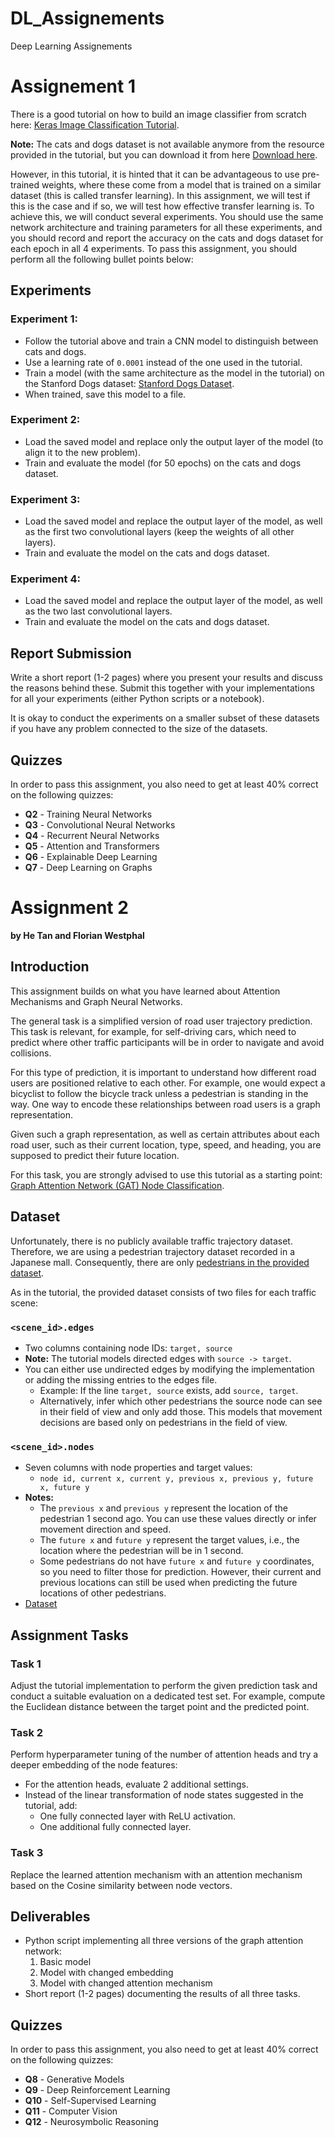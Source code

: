 # DL_Assignements
Deep Learning Assignements

# Assignement 1

There is a good tutorial on how to build an image classifier from scratch here: [Keras Image Classification Tutorial](https://keras.io/examples/vision/image_classification_from_scratch/).

**Note:** The cats and dogs dataset is not available anymore from the resource provided in the tutorial, but you can download it from here [Download here](https://ju.instructure.com/courses/12246/files/2028871?wrap=1).

However, in this tutorial, it is hinted that it can be advantageous to use pre-trained weights, where these come from a model that is trained on a similar dataset (this is called transfer learning). In this assignment, we will test if this is the case and if so, we will test how effective transfer learning is. To achieve this, we will conduct several experiments. You should use the same network architecture and training parameters for all these experiments, and you should record and report the accuracy on the cats and dogs dataset for each epoch in all 4 experiments. To pass this assignment, you should perform all the following bullet points below:

## Experiments

### Experiment 1:
- Follow the tutorial above and train a CNN model to distinguish between cats and dogs.
- Use a learning rate of `0.0001` instead of the one used in the tutorial.
- Train a model (with the same architecture as the model in the tutorial) on the Stanford Dogs dataset: [Stanford Dogs Dataset](https://www.tensorflow.org/datasets/catalog/stanford_dogs). 
- When trained, save this model to a file.

### Experiment 2:
- Load the saved model and replace only the output layer of the model (to align it to the new problem).
- Train and evaluate the model (for 50 epochs) on the cats and dogs dataset.

### Experiment 3:
- Load the saved model and replace the output layer of the model, as well as the first two convolutional layers (keep the weights of all other layers).
- Train and evaluate the model on the cats and dogs dataset.

### Experiment 4:
- Load the saved model and replace the output layer of the model, as well as the two last convolutional layers.
- Train and evaluate the model on the cats and dogs dataset.

## Report Submission
Write a short report (1-2 pages) where you present your results and discuss the reasons behind these. Submit this together with your implementations for all your experiments (either Python scripts or a notebook).

It is okay to conduct the experiments on a smaller subset of these datasets if you have any problem connected to the size of the datasets.

## Quizzes
In order to pass this assignment, you also need to get at least 40% correct on the following quizzes:

- **Q2** - Training Neural Networks
- **Q3** - Convolutional Neural Networks
- **Q4** - Recurrent Neural Networks
- **Q5** - Attention and Transformers
- **Q6** - Explainable Deep Learning
- **Q7** - Deep Learning on Graphs

# Assignment 2

**by He Tan and Florian Westphal**

## Introduction
This assignment builds on what you have learned about Attention Mechanisms and Graph Neural Networks.

The general task is a simplified version of road user trajectory prediction. This task is relevant, for example, for self-driving cars, which need to predict where other traffic participants will be in order to navigate and avoid collisions.

For this type of prediction, it is important to understand how different road users are positioned relative to each other. For example, one would expect a bicyclist to follow the bicycle track unless a pedestrian is standing in the way. One way to encode these relationships between road users is a graph representation.

Given such a graph representation, as well as certain attributes about each road user, such as their current location, type, speed, and heading, you are supposed to predict their future location.

For this task, you are strongly advised to use this tutorial as a starting point: [Graph Attention Network (GAT) Node Classification](https://keras.io/examples/graph/gat_node_classification/).

## Dataset
Unfortunately, there is no publicly available traffic trajectory dataset. Therefore, we are using a pedestrian trajectory dataset recorded in a Japanese mall. Consequently, there are only [pedestrians in the provided dataset](https://dil.atr.jp/crest2010_HRI/ATC_dataset/).

As in the tutorial, the provided dataset consists of two files for each traffic scene:

### `<scene_id>.edges`
- Two columns containing node IDs: `target, source`
- **Note:** The tutorial models directed edges with `source -> target`.
- You can either use undirected edges by modifying the implementation or adding the missing entries to the edges file. 
  - Example: If the line `target, source` exists, add `source, target`.
  - Alternatively, infer which other pedestrians the source node can see in their field of view and only add those. This models that movement decisions are based only on pedestrians in the field of view.

### `<scene_id>.nodes`
- Seven columns with node properties and target values:
  - `node id, current x, current y, previous x, previous y, future x, future y`
- **Notes:**
  - The `previous x` and `previous y` represent the location of the pedestrian 1 second ago. You can use these values directly or infer movement direction and speed.
  - The `future x` and `future y` represent the target values, i.e., the location where the pedestrian will be in 1 second.
  - Some pedestrians do not have `future x` and `future y` coordinates, so you need to filter those for prediction. However, their current and previous locations can still be used when predicting the future locations of other pedestrians.
- [Dataset](https://ju.instructure.com/courses/12246/files/2028882?wrap=1)
## Assignment Tasks

### **Task 1**
Adjust the tutorial implementation to perform the given prediction task and conduct a suitable evaluation on a dedicated test set. For example, compute the Euclidean distance between the target point and the predicted point.

### **Task 2**
Perform hyperparameter tuning of the number of attention heads and try a deeper embedding of the node features:
- For the attention heads, evaluate 2 additional settings.
- Instead of the linear transformation of node states suggested in the tutorial, add:
  - One fully connected layer with ReLU activation.
  - One additional fully connected layer.

### **Task 3**
Replace the learned attention mechanism with an attention mechanism based on the Cosine similarity between node vectors.

## Deliverables
- Python script implementing all three versions of the graph attention network:
  1. Basic model
  2. Model with changed embedding
  3. Model with changed attention mechanism
- Short report (1-2 pages) documenting the results of all three tasks.

## Quizzes
In order to pass this assignment, you also need to get at least 40% correct on the following quizzes:

- **Q8** - Generative Models
- **Q9** - Deep Reinforcement Learning
- **Q10** - Self-Supervised Learning
- **Q11** - Computer Vision
- **Q12** - Neurosymbolic Reasoning
